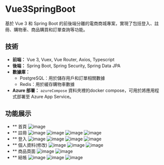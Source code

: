 # Vue3SpringBoot
基於 Vue 3 和 Spring Boot 的前後端分離的電商商城專案，實現了包括登入、註冊、購物車、商品購買和訂單查詢等功能。

## 技術

- **前端：** Vue 3, Vuex, Vue Router, Axios, Typescript
- **後端：** Spring Boot, Spring Security, Spring Data JPA
- **數據庫：**
  - PostgreSQL：用於儲存用戶和訂單相關數據
  - Redis：用於緩存購物車數據
- **Azure 部署：** `azureCompose` 資料夾裡的docker compose，可用於將應用程式部署至 Azure App Service。

## 功能展示

- ** 首頁
![image](https://github.com/k9798909/Vue3SpringBoot/assets/62507948/000fa77c-0cd6-4162-8b06-cfdb50c32568)
- ** 註冊
![image](https://github.com/k9798909/Vue3SpringBoot/assets/62507948/eed0f463-e670-4241-be34-d437e7b0f660)
![image](https://github.com/k9798909/Vue3SpringBoot/assets/62507948/97545b4b-b08c-4d34-9357-c00c63d33438)
![image](https://github.com/k9798909/Vue3SpringBoot/assets/62507948/c4916ef6-9eab-462c-aada-c741b0898f07)
![image](https://github.com/k9798909/Vue3SpringBoot/assets/62507948/f372094d-0dda-4ec1-a3f3-3ee1443a2011)
- ** 登入
![image](https://github.com/k9798909/Vue3SpringBoot/assets/62507948/22806347-d4b9-47e2-ba8d-37063d5dba91)
![image](https://github.com/k9798909/Vue3SpringBoot/assets/62507948/b9200fca-5b9e-4515-bb1a-c1ce6488444d)
![image](https://github.com/k9798909/Vue3SpringBoot/assets/62507948/e07dbe1c-729e-4b27-b02b-372d7af2bc6d)
![image](https://github.com/k9798909/Vue3SpringBoot/assets/62507948/547ba9d0-b518-4e1b-82ca-a7eadd2dd986)
- ** 個人資料(修改)
![image](https://github.com/k9798909/Vue3SpringBoot/assets/62507948/ace577d5-81db-4f29-8160-0b16ab144b6c)
![image](https://github.com/k9798909/Vue3SpringBoot/assets/62507948/8feeec23-142a-4dfb-bd99-e42e24bfa803)
![image](https://github.com/k9798909/Vue3SpringBoot/assets/62507948/133986dd-dfa0-4da5-8bc7-66428ac344b8)
- ** 商品頁面
![image](https://github.com/k9798909/Vue3SpringBoot/assets/62507948/60a4d580-8c1a-4f67-98e5-92381446a163)
![image](https://github.com/k9798909/Vue3SpringBoot/assets/62507948/2d9083fb-9931-4d66-9981-1d0610b79932)
- ** 結帳
![image](https://github.com/k9798909/Vue3SpringBoot/assets/62507948/51eba16f-4bbf-4687-a304-0e6efa494f0d)
![image](https://github.com/k9798909/Vue3SpringBoot/assets/62507948/ddc2693f-e6fb-4fa3-a96f-0d76341bb0be)
![image](https://github.com/k9798909/Vue3SpringBoot/assets/62507948/11d9d2c5-84dd-4a51-9d58-5a5e712a7428)





